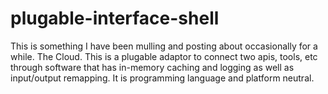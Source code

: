 # plugable-interface-shell

This is something I have been mulling and posting about occasionally for a while. The Cloud. This is a plugable adaptor to connect two apis, tools, etc through software that has in-memory caching and logging as well as input/output remapping. It is programming language and platform neutral.

